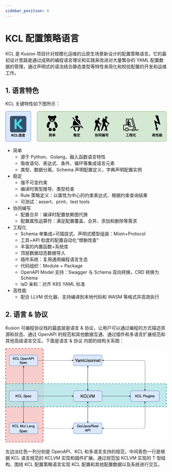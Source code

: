 ```yaml
---
sidebar_position: 4
---
```


# KCL 配置策略语言

KCL 是 Kusion 项目针对规模化运维的云原生场景新设计的配置策略语言。它的最初设计思路是通过成熟的编程语言理论和实践来改进对大量繁杂的 YAML 配置数据的管理，通过声明式的语法结合静态类型等特性来简化和校验配置的开发和运维工作。

## 1. 语言特色

KCL 关键特性如下图所示：

![](./images/kcl-capability-01.png)

- 简单
  - 源于 Python、Golang，融入函数语言特性
  - 吸收语句、表达式、条件、循环等集成语言元素
  - 类型、数据分离，Schema 声明配置定义，字典声明配置实例
- 稳定
  - 强不可变约束
  - 编译时类型推导、类型检查
  - Rule 策略定义：以属性为中心的约束表达式、根据约束查询结果
  - 可测试：assert、print、test tools
- 协同编写
  - 配置合并：编译时配置依赖图代换
  - 配置属性运算符：满足配置覆盖、合并、添加和删除等需求
- 工程化
  - Schema 单集成+可插拔式、声明式模型组装：Mixin+Protocol
  - 工具+API 粒度的配置自动化“增删改查”
  - 丰富的内置函数+系统库
  - 顶层数据动态数据导入
  - 插件系统：复用通用编程语言生态
  - 代码组织：Module + Package
  - OpenAPI Model 支持：Swagger 与 Schema 双向转换，CRD 转换为 Schema
  - IaD 亲和：对齐 K8S YAML 标准
- 高性能
  - 配合 LLVM 优化器、支持编译到本地代码和 WASM 等格式并高效执行

## 2. 语言 & 协议

Kusion 可编程协议栈的最底层是语言 & 协议，让用户可以通过编程的方式描述资源和状态、通过 OpenAPI 的规范和其他数据互通、通过插件和多语言扩展规范和其他高级语言交互。下面是语言 & 协议 内部的结构关系图：

![](./images/iac-arch-lang.png)

左边淡红色一列分别是 OpenAPI、KCL 和多语言支持的规范，中间青色一行是根据 KCL 语言规范的 KCLVM 实现和插件扩展。通过规范加 KCLVM 实现的 T 型结构，围绕 KCL 配置策略语言实现 KCL 配置和其他配置数据以及系统进行交互。

